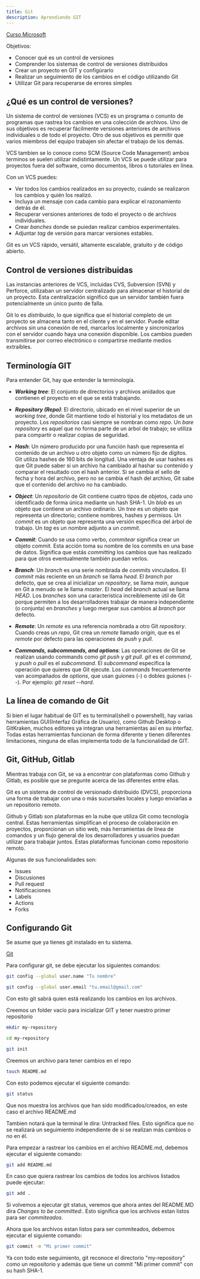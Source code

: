 ```yaml
---
title: Git
description: Aprendiendo GIT
---
```


[Curso Microsoft](https://learn.microsoft.com/en-us/training/modules/intro-to-git)

Objetivos:
- Conocer qué es un control de versiones
- Comprender los sistemas de control de versiones distribuidos
- Crear un proyecto en GIT y configúrarlo
- Realizar un seguimiento de los cambios en el código utilizando Git
- Utilizar Git para recuperarse de errores simples


## ¿Qué es un control de versiones?

Un sistema de control de versiones (VCS) es un programa o conunto de programas que rastrea los cambios en una colección de archivos. Uno de sus objetivos es recuperar fácilmente versiones anteriores de archivos individuales o de todo el proyecto. Otro de sus objetivos es permitir que varios miembros del equipo trabajen sin afectar el trabajo de los demás.

VCS tambien se lo conoce como SCM (Source Code Management) ambos terminos se suelen utilizar indistintamente. Un VCS se puede utilizar para proyectos fuera del software, como documentos, libros o tutoriales en línea.

Con un VCS puedes:
- Ver todos los cambios realizados en su proyecto, cuándo se realizaron los cambios y quién los realizó.
- Incluya un mensaje con cada cambio para explicar el razonamiento detrás de él.
- Recuperar versiones anteriores de todo el proyecto o de archivos individuales.
- Crear *banches* donde se puiedan realizar cambios experimentales.
- Adjuntar *tag* de versión para marcar versiones estables.

Git es un VCS rápido, versátil, altamente escalable, gratuito y de código abierto.

## Control de versiones distribuidas

Las instancias anteriores de VCS, incluidas CVS, Subversion (SVN) y Perforce, utilizaban un servidor centralizado para almacenar el historial de un proyecto. Esta centralización significó que un servidor también fuera potencialmente un único punto de falla.

Git lo es *distribuido*, lo que significa que el historial completo de un proyecto se almacena tanto en el cliente y en el servidor. Puede editar archivos sin una conexión de red, marcarlos localmente y sincronizarlos con el servidor cuando haya una conexión disponible. Los cambios pueden transmitirse por correo electrónico o compartirse mediante medios extraíbles.


## Terminología GIT

Para entender Git, hay que entender la terminología. 
- ***Working tree***: El conjunto de directorios y archivos anidados que contienen el proyecto en el que se está trabajando.

- ***Repository (Repo)***: El directorio, ubicado en el nivel superior de un *working tree*, donde Git mantiene todo el historial y los metadatos de un proyecto. Los *repositorios* casi siempre se nombran como *repo*. Un *bare repository* es aquel que no forma parte de un árbol de trabajo; se utiliza para compartir o realizar copias de seguridad.

- ***Hash***: Un número producido por una función hash que representa el contenido de un archivo u otro objeto como un número fijo de dígitos. Git utiliza hashes de 160 bits de longitud. Una ventaja de usar hashes es que Git puede saber si un archivo ha cambiado al hashar su contenido y comparar el resultado con el hash anterior. Si se cambia el sello de fecha y hora del archivo, pero no se cambia el hash del archivo, Git sabe que el contenido del archivo no ha cambiado.

- ***Object***: Un *repositorio* de Git contiene cuatro tipos de objetos, cada uno identificado de forma única mediante un hash SHA-1. Un *blob* es un objeto que contiene un archivo ordinario. Un *tree* es un objeto que representa un directorio; contiene nombres, hashes y permisos. Un *commit* es un objeto que representa una versión específica del árbol de trabajo. Un *tag* es un nombre adjunto a un *commit*.

- ***Commit***: Cuando se usa como verbo, *commitear* significa crear un objeto commit. Esta acción toma su nombre de los commits en una base de datos. Significa que estás *committing* los cambios que has realizado para que otros eventualmente también puedan verlos.

- ***Branch***: Un *branch* es una serie nombrada de *commits* vinculados. El *commit* más reciente en un *branch* se llama *head*. El *branch* por defecto, que se crea al inicializar un *repository*, se llama *main*, aunque en Git a menudo se le llama *master*. El *head* del *branch* actual se llama *HEAD*. Los *branches* son una característica increíblemente útil de Git porque permiten a los desarrolladores trabajar de manera independiente (o conjunta) en *branches* y luego mergear sus cambios al *branch* por defecto.

- ***Remote***: Un *remote* es una referencia nombrada a otro Git *repository*. Cuando creas un *repo*, Git crea un *remote* llamado *origin*, que es el *remote* por defecto para las operaciones de *push* y *pull*.

- ***Commands, subcommands, and options***: Las operaciones de Git se realizan usando commands como *git push* y *git pull*. *git* es el *command*, y *push* o *pull* es el *subcommand*. El *subcommand* especifica la operación que quieres que Git ejecute. Los *commands* frecuentemente van acompañados de *options*, que usan guiones (-) o dobles guiones (--). Por ejemplo: *git reset --hard*.

## La línea de comando de Git

Si bien el lugar habitual de GIT es tu terminal(shell o powershell), hay varias herramientas GUI(Interfaz Gráfica de Usuario), como Github Desktop o GitKraken, muchos editores ya integran una herramientas así en su interfaz. Todas estas herramientas funcionan de forma diferente y tienen diferentes limitaciones, ninguna de ellas implementa todo de la funcionalidad de GIT.

## Git, GitHub, Gitlab

Mientras trabaja con Git, se va a encontrar con plataformas como Github y Gitlab, es posible que se pregunte acerca de las diferentes entre ellas. 

Git es un sistema de control de versionado distribuido (DVCS), proporciona una forma de trabajar con una o más sucursales locales y luego enviarlas a un repositorio remoto. 

Github y Gitlab son plataformas en la nube que utiliza Git como tecnología central. Estas herramientas simplifican el proceso de colaboración en proyectos, proporcionan un sitio web, más herramientas de línea de comandos y un flujo general de los desarrolladores y usuarios puedan utilizar para trabajar juntos. Estas plataformas funcionan como repositorio remoto.

Algunas de sus funcionalidades son:
- Issues
- Discusiones
- Pull request
- Notificaciones
- Labels
- Actions
- Forks

## Configurando Git

Se asume que ya tienes git instalado en tu sistema.

[Git](https://git-scm.com/downloads)

Para configurar git, se debe ejecutar los siguientes comandos:

```bash
git config --global user.name "Tu nombre"
```

```bash
git config --global user.email "tu.email@gmail.com"
```

Con esto git sabrá quien está realizando los cambios en los archivos.

Creemos un folder vacío para inicializar GIT y tener nuestro primer repositorio

```bash
mkdir my-repository
```

```bash
cd my-repository
```

```bash
git init
```


Creemos un archivo para tener cambios en el repo

```bash
touch README.md
```

Con esto podemos ejecutar el siguiente comando:

```bash
git status
```

Que nos muestra los archivos que han sido modificados/creados, en este caso el archivo README.md

Tambien notará que la terminal le dira: Untracked files. Esto significa que no se realizará un seguimiento independiente de si se realizan más cambios o no en él.

Para empezar a rastrear los cambios en el archivo README.md, debemos ejecutar el siguiente comando:

```bash
git add README.md
```

En caso que quiera rastrear los cambios de todos los archivos listados puede ejecutar:

```bash
git add .
```

Si volvemos a ejecutar git status, veremos que ahora antes del README.MD dira *Changes to be committed:*. Esto significa que los archivos estan listos para ser *commiteados*.

Ahora que los archivos estan listos para ser commiteados, debemos ejecutar el siguiente comando:

```bash
git commit -m "Mi primer commit"
```

Ya con todo este seguimiento, git reconoce el directorio "my-repository" como un repositorio y además que tiene un commit "Mi primer commit" con su hash SHA-1.
